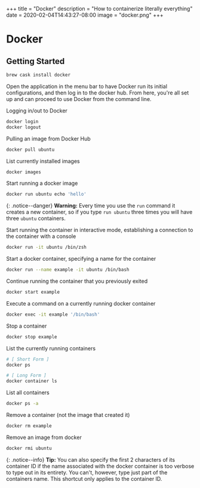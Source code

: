 +++
title = "Docker"
description = "How to containerize literally everything"
date = 2020-02-04T14:43:27-08:00
image = "docker.png"
+++

# Docker

## Getting Started

```sh
brew cask install docker
```

Open the application in the menu bar to have Docker run its initial configurations, and then log in to the docker hub. From here, you're all set up and can proceed to use Docker from the command line.

Logging in/out to Docker

```sh
docker login
docker logout
```
Pulling an image from Docker Hub

```sh
docker pull ubuntu
```

List currently installed images

```sh
docker images
```

Start running a docker image

```sh
docker run ubuntu echo 'hello'
```

{: .notice--danger}
**Warning:** Every time you use the `run` command it creates a new container, so if you type `run ubuntu` three times you will have three `ubuntu` containers.

Start running the container in interactive mode, establishing a connection to the container with a console

```sh
docker run -it ubuntu /bin/zsh
```

Start a docker container, specifying a name for the container

```sh
docker run --name example -it ubuntu /bin/bash
```

Continue running the container that you previously exited

```sh
docker start example
```

Execute a command on a currently running docker container

```sh
docker exec -it example '/bin/bash'
```

Stop a container

```sh
docker stop example
```

List the currently running containers

```sh
# [ Short Form ]
docker ps

# [ Long Form ]
docker container ls
```

List all containers

```sh
docker ps -a
```

Remove a container (not the image that created it)

```sh
docker rm example
```

Remove an image from docker

```sh
docker rmi ubuntu
```

{: .notice--info}
**Tip:** You can also specify the first 2 characters of its container ID if the name associated with the docker container is too verbose to type out in its entirety. You can't, however, type just part of the containers name. This shortcut only applies to the container ID.
